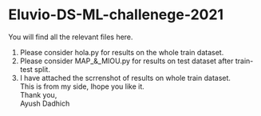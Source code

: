 # Eluvio-DS-ML-challenege-2021
You will find all the relevant files here.
1. Please consider hola.py for results on the whole train dataset.
2. Please consider MAP_&_MIOU.py for results on test dataset after train-test split.
3. I have attached the scrrenshot of results on whole train dataset.<br>
This is from my side, Ihope you like it.<br>
Thank you,<br>
Ayush Dadhich
